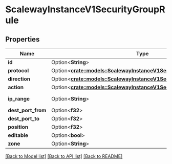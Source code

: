 # ScalewayInstanceV1SecurityGroupRule

## Properties

Name | Type | Description | Notes
------------ | ------------- | ------------- | -------------
**id** | Option<**String**> |  | [optional]
**protocol** | Option<[**crate::models::ScalewayInstanceV1SecurityGroupRuleProtocol**](scaleway.instance.v1.SecurityGroupRule.Protocol.md)> |  | [optional]
**direction** | Option<[**crate::models::ScalewayInstanceV1SecurityGroupRuleDirection**](scaleway.instance.v1.SecurityGroupRule.Direction.md)> |  | [optional]
**action** | Option<[**crate::models::ScalewayInstanceV1SecurityGroupRuleAction**](scaleway.instance.v1.SecurityGroupRule.Action.md)> |  | [optional]
**ip_range** | Option<**String**> | (IP network) | [optional]
**dest_port_from** | Option<**f32**> |  | [optional]
**dest_port_to** | Option<**f32**> |  | [optional]
**position** | Option<**f32**> |  | [optional]
**editable** | Option<**bool**> |  | [optional]
**zone** | Option<**String**> |  | [optional]

[[Back to Model list]](../README.md#documentation-for-models) [[Back to API list]](../README.md#documentation-for-api-endpoints) [[Back to README]](../README.md)


